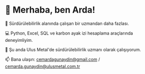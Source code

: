 # 👋 Merhaba, ben Arda!

🌱 Sürdürülebilirlik alanında çalışan bir uzmandan daha fazlası.

💻 Python, Excel, SQL ve karbon ayak izi hesaplama araçlarında deneyimliyim.

🔭 Şu anda Ulus Metal'de sürdürülebilirlik uzmanı olarak çalışıyorum.

📫 Bana ulaşın: cemardagunaydin@gmail.com / cemarda.gunaydin@ulusmetal.com.tr
